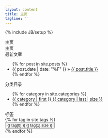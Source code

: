 ```yaml
---
layout: content
title: 主页
tagline: ''
---
```

{% include JB/setup %}
<div class="container">
  <div class="row">
    <div class="col-md-8">
    	<div class="panel panel-default">
		  <div class="panel-heading">
		  	<span class="glyphicon glyphicon-home"></span>
		  	主页
		  </div>
		  <div class="panel-body">
		  	主页  
		  </div>
		</div>
    </div>
  	<div class="col-md-4">
  		<div class="panel panel-default">
		  <div class="panel-heading">
		  	<span class="glyphicon glyphicon-book icon-margin"></span>
		  	最新文章
		  </div>
		  <div class="panel-body">
		    <ul class="posts">
			  {% for post in site.posts %}
			    <li>
			      <span>{{ post.date | date: "%F" }}</span>
			      &raquo; 
			      <a href="{{ BASE_PATH }}{{ post.url }}">{{ post.title }}</a>
			    </li>
			  {% endfor %}
			</ul>
		  </div>
		</div>
		<div class="panel panel-default">
		  <div class="panel-heading">
		  	<span class="glyphicon glyphicon-folder-open icon-margin"></span>
		  	分类目录
		  </div>
		  <div class="panel-body">
		    <ul class="posts">
			  {% for category in site.categories %} 
		    	<li><a href="{{ BASE_PATH }}{{ site.JB.categories_path }}#{{ category | first }}-ref">
		    		{{ category | first }} <span>{{ category | last | size }}</span>
		    	</a></li>
		      {% endfor %}
			</ul>
		  </div>
		</div>
		<div class="panel panel-default">
		  <div class="panel-heading">
		  	<span class="glyphicon glyphicon-tags icon-margin"></span>
		  	标签
		  </div>
		  <div class="panel-body">
		    	{% for tag in site.tags %} 
			    <div class="lable-margin blog-left">
			      <button class="btn btn-primary btn-sm" type="button">
			        <a href="{{ BASE_PATH }}{{ site.JB.tags_path }}#{{ tag[0] }}-ref">
			          <span class="tag-color">{{ tag[0] }}</span>
			          <span class="badge">{{ tag[1].size }}</span>
			        </a>
			      </button>
			    </div>
			    {% endfor %}
		  </div>
		</div>
  	</div>

  	
  </div>
</div>



